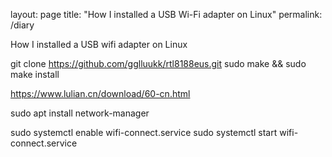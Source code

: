 layout: page
title: "How I installed a USB Wi-Fi adapter on Linux"
permalink: /diary

How I installed a USB wifi adapter on Linux

git clone https://github.com/gglluukk/rtl8188eus.git
sudo make && sudo make install

https://www.lulian.cn/download/60-cn.html

sudo apt install network-manager


sudo systemctl enable wifi-connect.service
sudo systemctl start wifi-connect.service
